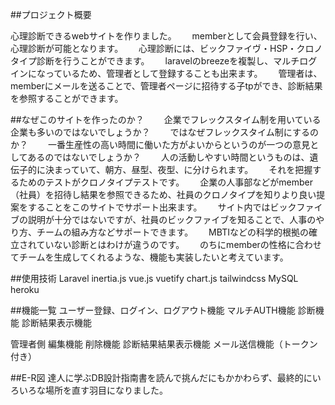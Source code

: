 ##プロジェクト概要　　

心理診断できるwebサイトを作りました。　　
memberとして会員登録を行い、心理診断が可能となります。　　
心理診断には、ビックファイヴ・HSP・クロノタイプ診断を行うことができます。　　
laravelのbreezeを複製し、マルチログインになっているため、管理者として登録することも出来ます。　　
管理者は、memberにメールを送ることで、管理者ページに招待する子tpができ、診断結果を参照することができます。　　

##なぜこのサイトを作ったのか？　　
企業でフレックスタイム制を用いている企業も多いのではないでしょうか？　　
ではなぜフレックスタイム制にするのか？　　
一番生産性の高い時間に働いた方がよいからというのが一つの意見としてあるのではないでしょうか？　　
人の活動しやすい時間というものは、遺伝子的に決まっていて、朝方、昼型、夜型、に分けられます。　　
それを把握するためのテストがクロノタイプテストです。　　
企業の人事部などがmember（社員）を招待し結果を参照できるため、社員のクロノタイプを知りより良い提案をすることをこのサイトでサポート出来ます。　　
サイト内ではビックファイブの説明が十分ではないですが、社員のビックファイブを知ることで、人事のやり方、チームの組み方などサポートできます。　　
MBTIなどの科学的根拠の確立されていない診断とはわけが違うのです。　　
のちにmemberの性格に合わせてチームを生成してくれるような、機能も実装したいと考えています。　　

##使用技術
Laravel
inertia.js 
vue.js
vuetify
chart.js
tailwindcss
MySQL
heroku

##機能一覧
ユーザー登録、ログイン、ログアウト機能
マルチAUTH機能
診断機能
診断結果表示機能　　

管理者側
編集機能
削除機能
診断結果結果表示機能
メール送信機能（トークン付き）

##E-R図
達人に学ぶDB設計指南書を読んで挑んだにもかかわらず、最終的にいろいろな場所を直す羽目になりました。


　　


